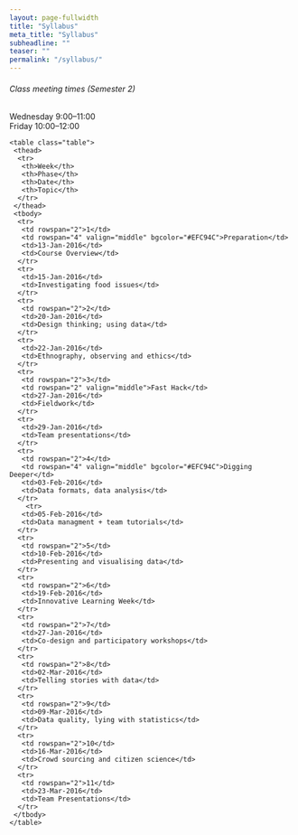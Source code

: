 ```yaml
---
layout: page-fullwidth
title: "Syllabus"
meta_title: "Syllabus"
subheadline: ""
teaser: ""
permalink: "/syllabus/"
---
```

<div>
    <div class="callout secondary">
    <h6>Class meeting times (Semester 2)</h6>
    <p>Wednesday 9:00&ndash;11:00<br/>
    Friday 10:00&ndash;12:00
    </p>
  </div>
  

    <table class="table">
     <thead>
      <tr>
       <th>Week</th>
       <th>Phase</th>
       <th>Date</th>
       <th>Topic</th>
      </tr>
     </thead>
     <tbody>
      <tr>
       <td rowspan="2">1</td>
       <td rowspan="4" valign="middle" bgcolor="#EFC94C">Preparation</td>
       <td>13-Jan-2016</td>
       <td>Course Overview</td>
      </tr>
      <tr>
       <td>15-Jan-2016</td>
       <td>Investigating food issues</td>
      </tr>
      <tr>
       <td rowspan="2">2</td>      
       <td>20-Jan-2016</td>
       <td>Design thinking; using data</td>
      </tr>
      <tr>   
       <td>22-Jan-2016</td>
       <td>Ethnography, observing and ethics</td>
      </tr>
      <tr>
       <td rowspan="2">3</td>
       <td rowspan="2" valign="middle">Fast Hack</td>
       <td>27-Jan-2016</td>
       <td>Fieldwork</td>
      </tr>
      <tr>
       <td>29-Jan-2016</td>
       <td>Team presentations</td>
      </tr>
      <tr>
       <td rowspan="2">4</td>
       <td rowspan="4" valign="middle" bgcolor="#EFC94C">Digging Deeper</td>
       <td>03-Feb-2016</td>
       <td>Data formats, data analysis</td>
      </tr>
        <tr>
       <td>05-Feb-2016</td>
       <td>Data managment + team tutorials</td>
      </tr>
      <tr>
       <td rowspan="2">5</td>
       <td>10-Feb-2016</td>
       <td>Presenting and visualising data</td>
      </tr>
      <tr>
       <td rowspan="2">6</td>
       <td>19-Feb-2016</td>
       <td>Innovative Learning Week</td>
      </tr>
      <tr>
       <td rowspan="2">7</td>
       <td>27-Jan-2016</td>
       <td>Co-design and participatory workshops</td>
      </tr>
      <tr>
       <td rowspan="2">8</td>
       <td>02-Mar-2016</td>
       <td>Telling stories with data</td>
      </tr>
      <tr>
       <td rowspan="2">9</td>
       <td>09-Mar-2016</td>
       <td>Data quality, lying with statistics</td>
      </tr>
      <tr>
       <td rowspan="2">10</td>
       <td>16-Mar-2016</td>
       <td>Crowd sourcing and citizen science</td>
      </tr>
      <tr>
       <td rowspan="2">11</td>
       <td>23-Mar-2016</td>
       <td>Team Presentations</td>
      </tr>
     </tbody>
    </table>
 </div>

 

